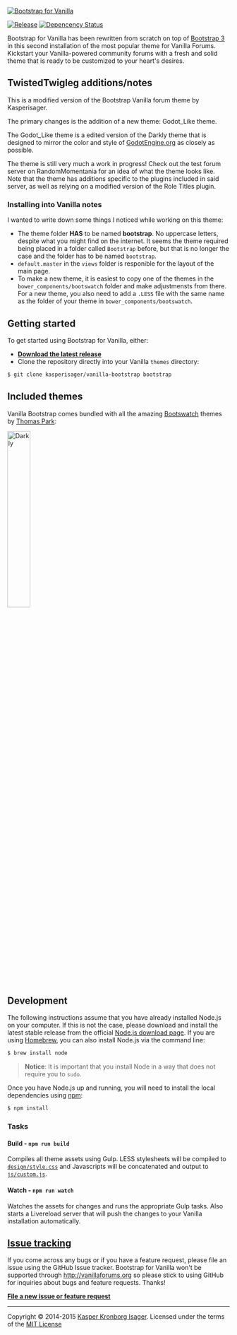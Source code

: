 [![Bootstrap for Vanilla](screenshot.png)](https://github.com/kasperisager/vanilla-bootstrap)

[![Release](http://img.shields.io/github/release/kasperisager/vanilla-bootstrap.svg?style=flat)](https://github.com/kasperisager/vanilla-bootstrap/releases) [![Depencency Status](http://img.shields.io/gemnasium/kasperisager/vanilla-bootstrap.svg?style=flat)](https://gemnasium.com/kasperisager/vanilla-bootstrap)

Bootstrap for Vanilla has been rewritten from scratch on top of [Bootstrap 3](http://getbootstrap.com) in this second installation of the most popular theme for Vanilla Forums. Kickstart your Vanilla-powered community forums with a fresh and solid theme that is ready to be customized to your heart's desires.

## TwistedTwigleg additions/notes

This is a modified version of the Bootstrap Vanilla forum theme by Kasperisager.

The primary changes is the addition of a new theme: Godot_Like theme.

The Godot_Like theme is a edited version of the Darkly theme that is designed to mirror the color and style of [GodotEngine.org](https://GodotEngine.org) as closely as possible.

The theme is still very much a work in progress! Check out the test forum server on RandomMomentania for an idea of what the theme looks like. Note that the theme has additions specific to the plugins included in said server, as well as relying on a modified version of the Role Titles plugin.

### Installing into Vanilla notes

I wanted to write down some things I noticed while working on this theme:

* The theme folder **HAS** to be named **bootstrap**. No uppercase letters, despite what you might find on the internet. It seems the theme required being placed in a folder called `Bootstrap` before, but that is no longer the case and the folder has to be named `bootstrap`.
* `default.master` in the `views` folder is responible for the layout of the main page.
* To make a new theme, it is easiest to copy one of the themes in the `bower_components/bootswatch` folder and make adjustmensts from there. For a new theme, you also need to add a `.LESS` file with the same name as the folder of your theme in `bower_components/bootswatch`.

## Getting started

To get started using Bootstrap for Vanilla, either:

- [__Download the latest release__](https://github.com/kasperisager/vanilla-bootstrap/releases/latest)
- Clone the repository directly into your Vanilla `themes` directory:

```sh
$ git clone kasperisager/vanilla-bootstrap bootstrap
```

## Included themes

Vanilla Bootstrap comes bundled with all the amazing [Bootswatch](https://bootswatch.com) themes by [Thomas Park](http://thomaspark.co/):

<img title="Darkly" src="design/screenshot_darkly.png" width="32%">

## Development

The following instructions assume that you have already installed Node.js on your computer. If this is not the case, please download and install the latest stable release from the official [Node.js download page](http://nodejs.org/download/). If you are using [Homebrew](http://brew.sh/), you can also install Node.js via the command line:

```sh
$ brew install node
```

> __Notice__: It is important that you install Node in a way that does not require you to `sudo`.

Once you have Node.js up and running, you will need to install the local dependencies using [npm](http://npmjs.org):

```sh
$ npm install
```

### Tasks

#### Build - `npm run build`
Compiles all theme assets using Gulp. LESS stylesheets will be compiled to [`design/style.css`](design/style.css) and Javascripts will be concatenated and output to [`js/custom.js`](js/custom.js).

#### Watch - `npm run watch`
Watches the assets for changes and runs the appropriate Gulp tasks. Also starts a Livereload server that will push the changes to your Vanilla installation automatically.

## [Issue tracking](https://github.com/kasperisager/vanilla-bootstrap/issues)

If you come across any bugs or if you have a feature request, please file an issue using the GitHub Issue tracker. Bootstrap for Vanilla won't be supported through http://vanillaforums.org so please stick to using GitHub for inquiries about bugs and feature requests. Thanks!

[__File a new issue or feature request__](https://github.com/kasperisager/vanilla-bootstrap/issues/new)

---

Copyright &copy; 2014-2015 [Kasper Kronborg Isager](https://github.com/kasperisager). Licensed under the terms of the [MIT License](LICENSE.md)
